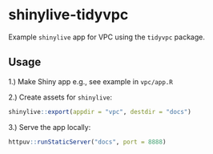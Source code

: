 # shinylive-tidyvpc

Example `shinylive` app for VPC using the `tidyvpc` package. 

## Usage

1.) Make Shiny app e.g., see example in `vpc/app.R`

2.) Create assets for `shinylive`:

```r
shinylive::export(appdir = "vpc", destdir = "docs")
```

3.) Serve the app locally:

```r
httpuv::runStaticServer("docs", port = 8888)
```
